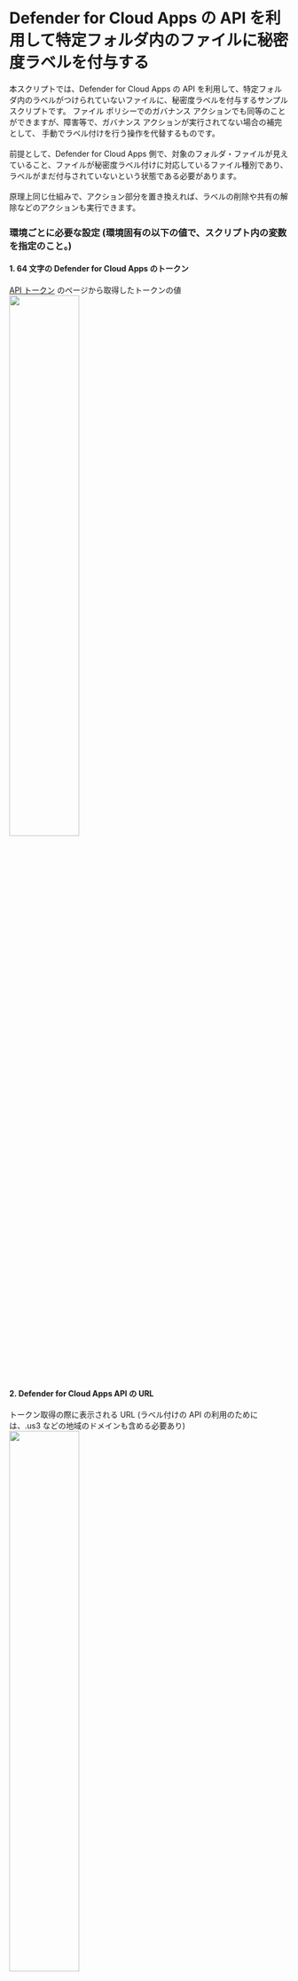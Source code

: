 # Defender for Cloud Apps の API を利用して特定フォルダ内のファイルに秘密度ラベルを付与する
本スクリプトでは、Defender for Cloud Apps の API を利用して、特定フォルダ内のラベルがつけられていないファイルに、秘密度ラベルを付与するサンプル スクリプトです。
ファイル ポリシーでのガバナンス アクションでも同等のことができますが、障害等で、ガバナンス アクションが実行されてない場合の補完として、
手動でラベル付けを行う操作を代替するものです。<br/>
<br/>
前提として、Defender for Cloud Apps 側で、対象のフォルダ・ファイルが見えていること、ファイルが秘密度ラベル付けに対応しているファイル種別であり、ラベルがまだ付与されていないという状態である必要があります。<br/>
<br/>
原理上同じ仕組みで、アクション部分を置き換えれば、ラベルの削除や共有の解除などのアクションも実行できます。

### 環境ごとに必要な設定 (環境固有の以下の値で、スクリプト内の変数を指定のこと。)
#### 1. 64 文字の Defender for Cloud Apps のトークン
[API トークン](https://security.microsoft.com/cloudapps/settings?tabid=apiTokens) のページから取得したトークンの値<br/>
<img src="https://github.com/YoshihiroIchinose/E5Comp/blob/main/img/MDA_Autolabel4.png" width="50%">  
#### 2. Defender for Cloud Apps API の URL
トークン取得の際に表示される URL (ラベル付けの API の利用のためには、.us3 などの地域のドメインも含める必要あり)<br/>
<img src="https://github.com/YoshihiroIchinose/E5Comp/blob/main/img/MDA_Autolabel3.png" width="50%">  
#### 3. 対象とするアプリのインスタンス番号
ファイル ページなどからアプリをクリックした際に表示されるアプリのページの URL で /service-app/ の後に続く 5-7 桁ほどの数字<br/>
<img src="https://github.com/YoshihiroIchinose/E5Comp/blob/main/img/MDA_Autolabel1.png" width="50%">  
#### 4. 対象とするフォルダのファイル ID
ファイル ページで、対象としたいファルダの詳細情報の中にある "ファイル ID" の値<br/>
対象としたいファイルの詳細情報から "階層を表示" を選択して、フォルダの詳細情報を表示することでも、<br/>
フォルダの　"ファイル ID" の値を確認可能<br/>
SPO/OD4B の場合、"736e3abc-13d1-44fe-9aed-3b56f9878ead|d286c00e-de8e-4eb1-9881-61bd97a69abc" のような表記<br/>
Box の場合、"239616417475" のような表記<br/>
<img src="https://github.com/YoshihiroIchinose/E5Comp/blob/main/img/MDA_Autolabel2.png" width="50%"> <br/>
スクリプト内では、$folders=@("xxxx") の部分で、$folders=@("A","B","C") のようにカンマ区切りで複数のフォルダを指定可能
#### 5. ラベル付け対象外とするサブフォルダのファイル ID (オプション)
4 で指定するフォルダに含まれるサブ フォルダの中で、ラベル付け対象外とするサブ フォルダを指定可能 <br/>
対象外としたいサブ フォルダの "ファイル ID" の値を 4 と同じ方法で確認して指定する <br/>
なおここで除外したサブフォルダ配下のサブフォルダも除外する<br/>
スクリプト内では、$excludedSubfolders=@("") の部分で、$excludedSubfolders=@("A","B","C") のようにカンマ区切りで複数のフォルダを指定可能
#### 6. 付与する秘密度ラベルの表示名

### 必要に応じて調整する項目
1. 一度のクエリで取得するアイテム数 (本スクリプトでは、更新日時の降順で 100 )
2. ラベル付けの対象とするファイルの更新日時の範囲 (本スクリプトでは、直近 1-24 時間前の間に更新されたファイルを対象)
   
## 本スクリプトの処理内容
1. 秘密度ラベル一覧を取得し、秘密度ラベルの ID を取得する
2. 指定されたフォルダ内のサブ フォルダを再帰的にクエリし、対象となるサブ フォルダを特定する
3. 対象となるフォルダの直下にある更新日時が対象の範囲で、秘密度ラベルが付与されていないファイルをすべて取得する
4. 対象となるファイルに対して、ラベル付け操作をキックする

### スクリプト本体
````
#<--Parameters
#should be replaced by the tenant domain and URL, which can be found when you get a MDA API Token
$baseUrl="xxxxxx.us3.portal.cloudappsecurity.com"

#64 chacters, should be obtained via MDA API Token page
$Token="xxxxxxxxxxxxx"

#Label name to apply
$labelname="Confidential"

#Targeted app instance, which can be identified in a URL string as 5 digits number after "/service-app/" when you click an app name at MDA File page
$instance="20892"

#Targeted folders as a array, which can be identified at MDA File page as a "File ID" of the folder
#Folder in SPO/OD4B is like "736e3abc-13d1-44fe-9aed-3b56f9878ead|d286c00e-de8e-4eb1-9881-61bd97a69abc"
#Folder in Box is like "239616417475"
$folders=@("736e3762-13d1-44fe-9aed-3b56f9878ead|d286c00e-de8e-4eb1-9881-61bd97a608e3")

#Subfolders which should be excluded for labeling (Same ID format as that of a target folder)
$excludedSubfolders=@("")

#scope of target files specified by time range of modified data and the number of files
$s=[datetimeoffset]::Now.AddHours(-24).ToUnixTimeMilliseconds()
$e=[datetimeoffset]::Now.AddHours(-1).ToUnixTimeMilliseconds()
#Parameters-->

$ResultSetSize=100

#Global variables
$targetFiles=@() 
$targetFolders=@()
$pathInfo=@{}
$headers=@{"Authorization" = "Token "+$Token}

Function RestCall ($u, $m, $h, $b=$null){#Foo all GET/POST REST call
$maxRetry=5
$retryCount=0
do{
    $retryCall = $false
    $retryCount++
    try{
        $res=Invoke-RestMethod -Uri $u -Method $m -Headers $h -Body $b
        }
    catch{
        if($_ -like 'The remote server returned an error: (429) TOO MANY REQUESTS.'){
            $retryCall = $true
            "429"
            Start-Sleep -Seconds 5
        }
        ElseIf ($_ -like '504' -or $_ -like '502'){
           	$retryCall = $true
           	"504 or 502"
            Start-Sleep -Seconds 5
	    }
        ElseIf ($_ -match 'throttled'){
    		$retryCall = $true
	    	"Throttled"
	        Start-Sleep -Seconds 60
	    }
        else {
            throw $_
        }
       }#end of Catch
 }#end of do loop
    while ($retryCall -and $retryCount -le $MaxRetry)
 
    if($retryCount -ge $MaxRetry){
    	$u+": Retry count exceeded limit."
    	exit
    }
   return $res
}

Function GetLabel($labelName){#Get the label ID by a label name
	$Uri="https://"+$global:baseUrl+"/api/v1/get_rms_encryption_labels/"
	$res=RestCall $Uri "Get" $global:headers
	foreach($l in $res.data){
		If($l.name.equals($labelName)){
			return $l.id
		}
	}
	return $null
}

Function GetFoldersRecursive($parent){#Get folders recursively under a spcified folder
	"Get folders from " + $parent
	$filter='{"parentFolder":{"eq":["'+$parent+'"]},"fileType":{"eq":[6]},"instance":{"eq":['+$global:instance+']}}'
	$batchSize=100 
	$Uri="https://"+$global:baseUrl+"/api/v1/files/"
	
	$loopcount = [int][Math]::Ceiling($global:ResultSetSize / $batchSize)
	$output=@()
	For($i=0;$i -lt $loopcount; $i++){
	    $limit=$batchSize
	    if($loopcount -1 -eq $i){$limit=$ResultSetSize % $batchSize}
	    if($limit -eq 0){$limit=$batchSize}
	    $Body=@{
    		    "skip"=0 + $i*$batchSize
		        "limit"=$limit
		        "filters"=$filter
		        "sortField"="modifiedDate"
		        "sortDirection"="desc"
		    }
	    $res=RestCall $Uri "Post" $global:headers $Body
	    "Loop: $i, From " +$i*$batchSize +", " + $res.data.Count +" folders"
	    $output+=$res.data
	    if($res.data.Count -lt $batchsize){break}
    }
    "Retrieved " +$output.count+" folders"
    foreach($item in $output){
        if($global:excludedSubFolders.Contains($item.id)){
	  "Subfolder: " + $item.name +" was excluded."
           continue
	}
        if($item.isFolder){
            $global:targetFolders+=$item._id
            GetFoldersRecursive($item._id)
        }
     }
}

Function GetFolderPath($_id){#Get a file path for the file and store it to the associative array
	$Uri="https://"+$global:baseUrl+"/api/v1/files/"+$_id+"/effective_parents/"
	$res=RestCall $Uri "Get" $global:headers
	$path=@()
	foreach($p in $res.data){
		$path+=$p.name
	}
	Return "/"+[string]::Join("/", $path)
}

Function GetFolderItems($parent){#Get recent files directly under a spcified folder
	"Get files from " + $parent
	$filter='{"modifiedDate":{"range":[{"start":'+$global:s+',"end":'+$global:e+'}]},"fileType":{"neq":[6]},"fileLabels":{"isnotset":true},'
   	$filter+='"parentFolder":{"eq":["'+$parent+'"]},"instance":{"eq":['+$global:instance+']}}'
	$batchSize=100 
	$Uri="https://"+$global:baseUrl+"/api/v1/files/"
	
	$loopcount = [int][Math]::Ceiling($global:ResultSetSize / $batchSize)
	$output=@()
	For($i=0;$i -lt $loopcount; $i++){
	    $limit=$batchSize
	    if($loopcount -1 -eq $i){$limit=$ResultSetSize % $batchSize}
	    if($limit -eq 0){$limit=$batchSize}
	
	    $Body=@{
		    "skip"=0 + $i*$batchSize
		    "limit"=$limit
		    "filters"=$filter
		    "sortField"="modifiedDate"
		    "sortDirection"="desc"
		    }

	    $res=RestCall $Uri "Post" $global:headers $Body
	    "Loop: $i, From " +$i*$batchSize +", " + $res.data.Count +" items"
	    $output+=$res.data
	    if($res.data.Count -lt $batchsize){break}
    }
    "Retrieved " +$output.count+" files"
    foreach($item in $output){
		Foreach($act in $item.actions){
		    If($act.task_name -eq "RmsProtectTask"){#Find files which have a RmsProtectTask action
			   $global:pathInfo[$item._id]=(GetFolderPath $item._id)
		    	"Found non-labeled file " + $global:pathInfo[$item._id]
			    $global:targetFiles+=$item 
			    break
    	   		 }
		}
	}
}

#Get the label id by a specified label name
$label=GetLabel($labelname)
if($label -eq $null){
    "Error. The spcified Label is not found."
    exit
}

#Get all subfolders under specified folders
foreach ($f in $folders){
    GetFoldersRecursive($f)
}
$allFolders=$folders+$targetFolders
"---------------"
"Total folders: "+$allFolders.count
"               "
#Get all files without a label which can be labeled in targetfolders
foreach ($f in $allFolders){
    GetFolderItems($f)
}
"---------------"
"Total files to be labeled: "+$targetFiles.count
"               "

#Kick maunal labelings for all targeted files
foreach($f in $targetFiles){
    $Uri="https://"+$global:baseUrl+"/api/v1/files/bulk_governance/"
    #Prepare request body as a text because its order matters
    $Body='{"task_name":"RmsProtectTask",'
    $Body+='"entities":[{"id":"'+$f._id+'","appId":'+$f.appId+'}],'
    $Body+='"params":{"labelId":"'+$label+'"}}'
    "Apply the label to: " + $global:pathInfo[$f._id]
    RestCall $Uri "Post" $global:headers $Body
}

````
## Azure Automation 上での実行結果のアウトプット
### Box 上のファイル
<img src="https://github.com/YoshihiroIchinose/E5Comp/blob/main/img/MDA_AutoLabel.png" width="50%"> 

### SPO 上のファイル
<img src="https://github.com/YoshihiroIchinose/E5Comp/blob/main/img/MDA_Autolabel5.png" width="50%"> 

### ラベル付けの履歴
ラベル付け操作の結果および履歴はガバナンス ログで確認可能
### SPO 上のファイル
<img src="https://github.com/YoshihiroIchinose/E5Comp/blob/main/img/MDA_Autolabel6.png" width="50%"> 

